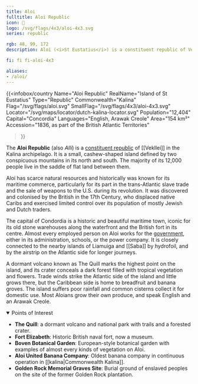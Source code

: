 ```yaml
---
title: Aloi
fulltitle: Aloi Republic
icon: 🐠
logo: /svg/flags/4x3/aloi-4x3.svg
series: republic

rgb: 48, 99, 172
description: Aloi (<i>St Eustatius</i>) is a constituent republic of Vekllei located in the Lesser Antilles of the Caribbean Sea.

fi: fi fi-aloi-4x3

aliases:
- /aloi/
---
```

{{<infobox/country
	 Name="Aloi Republic"
	 RealName="Island of St Eustatius"
	 Type="Republic"
	 Commonwealth="Kalina"
	 Flag="/svg/flags/aloi.svg"
	 SmallFlag="/svg/flags/4x3/aloi-4x3.svg"
	 Locator="/svg/maps/locator/dutch-kalina-locator.svg"
	 Population="12,404"
	 Capital="Concordia"
	 Languages="English, Arawak Creole"
	 Area="154 km²"
	 Accession="1836, as part of the British Atlantic Territories"
 >}}

The <span class="fi fi-aloi-4x3"></span> **Aloi Republic** (also *Alli*) is a [constituent republic](/republics/) of [[Vekllei]] in the Kalina archipelago. It is a small, cashew-shaped island defined by two conspicuous mountains in its north and south. The majority of its 12,000 people live in the saddle of flat land between them.

Aloi has scarce natural resources and historically was known for its maritime commerce, particularly for its part in the trans-Atlantic slave trade and the sale of weapons to the U.S. during its revolution. It was discovered and colonised by the British in the 17th Century, who displaced native Caribs and exercised limited control over its population of mostly Jewish and Dutch traders.

The capital of Condordia is a historic and beautiful maritime town, iconic for its old stone warehouses along the waterfront and the British fort in its centre. Almost every employed person on Aloi works for the [government](/government/), either in its administration, schools, or the power company. It is closely connected to the nearby islands of Liamuiga and [[Saba]] by hydrofoil, and by the airstrip on the Atlantic side for longer journeys.

A dormant volcano known as The Quill marks the highest point on the island, and its crater conceals a dark forest filled with tropical vegetation and flowers. Trade winds strike the Atlantic side of the island and little grows there, but the Caribbean side is home to breadfruit and banana groves. The island suffers poor rainfall and common cisterns collect it for domestic use. Most Aloians grow their own produce, and speak English and an Arawak Creole.

<details open>
	<summary>Points of Interest</summary>

* **The Quill**: a dormant volcano and national park with trails and a forested crater.
* **Fort Elizabeth**: Historic British naval fort, now a museum.
* **Boven Botanical Garden**: European-style botanical garden with examples of almost every kinds of vegetation on Aloi.
* **Aloi United Banana Company**: Oldest banana company in continuous operation in [[kalina|Commonwealth Kalina]].
* **Golden Rock Memorial Graves Site**: Burial ground of enslaved peoples on the site of the former Golden Rock plantation.
</details>

